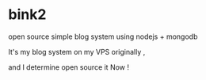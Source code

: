 bink2
=====

open source simple blog system using nodejs + mongodb

It's my blog system on my VPS originally ,

and I determine open source it Now !

